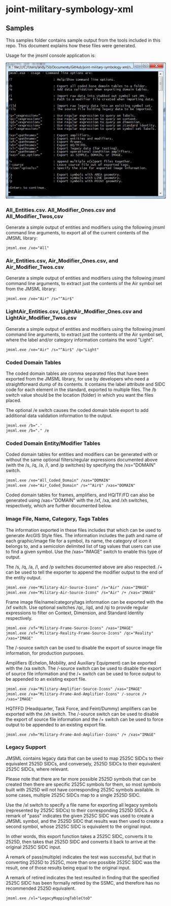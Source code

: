 # joint-military-symbology-xml #

## Samples ##

This samples folder contains sample output from the tools included in this repo.  This document explains how these files were generated.

Usage for the jmsml console application is:

![](usage.jpg)

### All_Entities.csv. All_Modifier_Ones.csv and All_Modifier_Twos,csv ###
Generate a simple output of entities and modifiers using the following jmsml command line arguments, to export all of the current contents of the JMSML library:

	jmsml.exe /xe="All"

### Air_Entities.csv, Air_Modifier_Ones.csv, and Air_Modifier_Twos.csv ###
Generate a simple output of entities and modifiers using the following jmsml command line arguments, to extract just the contents of the Air symbol set from the JMSML library:

	jmsml.exe /xe="Air" /s="^Air$"

### LightAir_Entities.csv, LightAir_Modifier_Ones.csv and LightAir_Modifier_Twos.csv ###
Generate a simple output of entities and modifiers using the following jmsml command line arguments, to extract just the contents of the Air symbol set, where the label and/or category information contains the word "Light".

	jmsml.exe /xe="Air" /s="^Air$" /q="Light"

### Coded Domain Tables ###
The coded domain tables are comma separated files that have been exported from the JMSML library, for use by developers who need a straightforward dump of its contents.  It contains the label attribute and SIDC code for each element in the standard, exported to multiple files.  The /b switch value should be the location (folder) in which you want the files placed.

The optional /e switch causes the coded domain table export to add additional data validation information to the output.

	jmsml.exe /b=".'
	jmsml.exe /b="." /e

### Coded Domain Entity/Modifier Tables ###
Coded domain tables for entities and modifiers can be generated with or without the same optional filters/regular expressions documented above (with the /s, /q, /a, /l, and /p switches) by specifying the /xs="DOMAIN" switch.

	jmsml.exe /xe="All_Coded_Domain" /xas="DOMAIN"
	jmsml.exe /xe="Air_Coded_Domain" /s="^Air$" /xas="DOMAIN"

Coded domain tables for frames, amplifiers, and HQ/TF/FD can also be generated using /xas="DOMAIN" with the /xf, /xa, and /xh switches, respectively, which are further documented below.

### Image File, Name, Category, Tags Tables ###
The information exported in these files includes that which can be used to generate ArcGIS Style files.  The information includes the path and name of each graphic/image file for a symbol, its name, the category of icon it belongs to, and a semicolon delimited list of tag values that users can use to find a given symbol.  Use the /xas="IMAGE" switch to enable this type of output.

The /s, /q, /a, /l, and /p switches documented above are also respected.  /+ can be used to tell the exporter to append the modifier output to the end of the entity output.

	jmsml.exe /xe="Military-Air-Source-Icons" /s="Air" /xas="IMAGE"
	jmsml.exe /xe="Military-Air-Source-Icons" /s="Air" /+ /xas="IMAGE"

Frame image file/name/category/tags information can be exported with the /xf switch.  Use optional switches /qc, /qd, and /qi to provide regular expressions to filter on Context, Dimension, and Standard Identity respectively.

	jmsml.exe /xf="Military-Frame-Source-Icons" /xas="IMAGE"
	jmsml.exe /xf="Military-Reality-Frame-Source-Icons" /qc="Reality" /xas="IMAGE"

The /-source switch can be used to disable the export of source image file information, for production purposes.

Amplifiers (Echelon, Mobility, and Auxiliary Equipment) can be exported with the /xa switch.  The /-source switch can be used to disable the export of source file information and the /+ switch can be used to force output to be appended to an existing export file.

	jmsml.exe /xa="Military-Amplifier-Source-Icons" /xas="IMAGE"
	jmsml.exe /xa="Military-Frame-And-Amplifier-Icons" /-source /+ /xas="IMAGE"

HQTFFD (Headquarter, Task Force, and Feint/Dummy) amplifiers can be exported with the /xh switch.  The /-source switch can be used to disable the export of source file information and the /+ switch can be used to force output to be appended to an existing export file.

	jmsml.exe /xh="Military-Frame-And-Amplifier-Icons" /+ /xas="IMAGE"

### Legacy Support ###
JMSML contains legacy data that can be used to map 2525C SIDCs to their equivalent 2525D SIDCs, and conversely, 2525D SIDCs to their equivalent 2525C SIDCs, where relevant.

Please note that there are far more possible 2525D symbols that can be created then there are specific 2525C symbols for them, so most symbols built with 2525D will not have corresponding 2525C symbols available.  In some cases, multiple 2525C SIDCs map to a single 2525D SIDC.

Use the /xl switch to specify a file name for exporting all legacy symbols (represented by 2525C SIDCs) to their corresponding 2525D SIDCs.  A remark of "pass" indicates the given 2525C SIDC was used to create a JMSML symbol, and the 2525D SIDC that results was then used to create a second symbol, whose 2525C SIDC is equivalent to the original input.

In other words, this export function takes a 2525C SIDC, converts it to 2525D, then takes that 2525D SIDC and converts it back to arrive at the original 2525C SIDC input.

A remark of pass(multiple) indicates the test was successful, but that in converting 2525D to 2525C, more than one possible 2525C SIDC was the result, one of those results being equal to the original input.

A remark of retired indicates the test resulted in finding that the specified 2525C SIDC has been formally retired by the SSMC, and therefore has no recommended 2525D equivalent.

	jmsml.exe /xl="LegacyMappingTableCtoD"